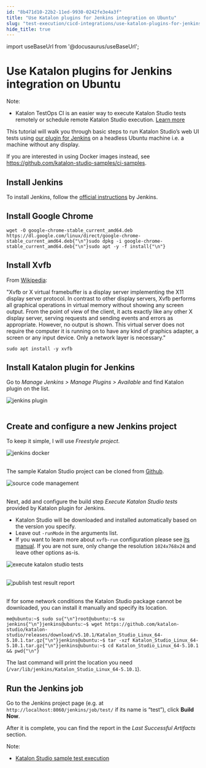 ```yaml
---
id: "8b471d10-22b2-11ed-9930-0242fe3e4a3f"
title: "Use Katalon plugins for Jenkins integration on Ubuntu"
slug: "test-execution/cicd-integrations/use-katalon-plugins-for-jenkins-integration/use-katalon-plugins-for-jenkins-integration-on-ubuntu"
hide_title: true
---
```

import useBaseUrl from '@docusaurus/useBaseUrl';


# <a id="id" class="anchor_top_offset"/><a id="ariaid-title1" class="anchor_top_offset"/>Use Katalon plugins for Jenkins integration on Ubuntu

<div xmlns="http://www.w3.org/1999/xhtml" className="note note note_note"><span className="note__title">Note:</span> 
  <ul className="ul"><li className="li"><p className="p">Katalon TestOps CI is an easier way to execute Katalon Studio
        tests remotely or schedule remote Katalon Studio execution. <a className="xref" href="/docs/test-execution/schedule-test-execution/schedule-test-runs-in-testops">Learn
          more</a>
      </p></li></ul>
</div>
<p xmlns="http://www.w3.org/1999/xhtml" className="p">This tutorial will walk you through basic steps to run Katalon   Studio’s web UI tests using <a className="xref j-external-link" href="https://plugins.jenkins.io/katalon" target="_blank">our plugin for     Jenkins</a> on a headless Ubuntu machine i.e. a machine without any   display.</p> 
<p xmlns="http://www.w3.org/1999/xhtml" className="p">If you are interested in using Docker images instead, see <a className="xref j-external-link" href="https://github.com/katalon-studio-samples/ci-samples" target="_blank">https://github.com/katalon-studio-samples/ci-samples</a>.</p> 
    

## <a id="id_1" class="anchor_top_offset"/>Install Jenkins

    
      
<p xmlns="http://www.w3.org/1999/xhtml" className="p">To install Jenkins, follow the <a className="xref j-external-link" href="https://jenkins.io/doc/book/installing/#debianubuntu" target="_blank">official     instructions</a> by Jenkins.</p> 
    
  
    

## <a id="id_2" class="anchor_top_offset"/>Install Google Chrome

    
              
<pre xmlns="http://www.w3.org/1999/xhtml" className="pre codeblock"><code>wget -O google-chrome-stable_current_amd64.deb https://dl.google.com/linux/direct/google-chrome-stable_current_amd64.deb{"\n"}sudo dpkg -i google-chrome-stable_current_amd64.deb{"\n"}sudo apt -y -f install{"\n"}</code></pre> 
          
  
    

## <a id="id_3" class="anchor_top_offset"/>Install Xvfb

    
      
<p xmlns="http://www.w3.org/1999/xhtml" className="p">From <a className="xref j-external-link" href="https://en.wikipedia.org/wiki/Xvfb" target="_blank">Wikipedia</a>:</p> 
      
<p xmlns="http://www.w3.org/1999/xhtml" className="p">"Xvfb or X virtual framebuffer is a display server implementing   the X11 display server protocol. In contrast to other display   servers, Xvfb performs all graphical operations in virtual memory   without showing any screen output. From the point of view of the   client, it acts exactly like any other X display server, serving   requests and sending events and errors as appropriate. However, no   output is shown. This virtual server does not require the computer   it is running on to have any kind of graphics adapter, a screen or   any input device. Only a network layer is necessary."</p> 
      
<p xmlns="http://www.w3.org/1999/xhtml" className="p">   <code className="ph codeph">sudo apt install -y xvfb</code> </p> 
    
  
    

## <a id="id_4" class="anchor_top_offset"/>Install Katalon plugin for Jenkins

    
      
<p xmlns="http://www.w3.org/1999/xhtml" className="p">Go to <em className="ph i">Manage Jenkins &gt; Manage Plugins &gt; Available</em>   and find Katalon plugin on the list.</p> 
      
<p xmlns="http://www.w3.org/1999/xhtml" className="p">   <img className="image" src={useBaseUrl("https://github.com/katalon-studio/docs-images/raw/master/katalon-studio/docs/jenkins-plugin-ubuntu/Picture1.png")} alt="jenkins plugin" /><br /><br /> </p> 
    
  
    

## <a id="id_5" class="anchor_top_offset"/>Create and configure a new Jenkins project

    
      
<p xmlns="http://www.w3.org/1999/xhtml" className="p">To keep it simple, I will use <em className="ph i">Freestyle project</em>.</p> 
      
<p xmlns="http://www.w3.org/1999/xhtml" className="p">   <img className="image" src={useBaseUrl("https://raw.githubusercontent.com/katalon-studio/docs-images/master/katalon-studio/docs/jenkins-docker/new-item.png")} alt="jenkins docker" /><br /><br /> </p> 
      
<p xmlns="http://www.w3.org/1999/xhtml" className="p">The sample Katalon Studio project can be cloned from <a className="xref j-external-link" href="https://github.com/katalon-studio-samples/ci-samples" target="_blank">Github</a>.</p> 
      
<p xmlns="http://www.w3.org/1999/xhtml" className="p">   <img className="image" src={useBaseUrl("https://github.com/katalon-studio/docs-images/raw/master/katalon-studio/docs/jenkins-plugin-ubuntu/Picture3.png")} alt="source code management" /><br /><br /> </p> 
      
<p xmlns="http://www.w3.org/1999/xhtml" className="p">Next, add and configure the build step <em className="ph i">Execute Katalon     Studio tests</em> provided by Katalon plugin for Jenkins.</p> 
      
<ul xmlns="http://www.w3.org/1999/xhtml" className="ul">   <li className="li">Katalon Studio will be downloaded and installed automatically     based on the version you specify.</li>   <li className="li">Leave out <code className="ph codeph">-runMode</code> in the arguments list.</li>   <li className="li">If you want to learn more about <code className="ph codeph">xvfb-run</code>     configuration please see <a className="xref j-external-link" href="http://manpages.ubuntu.com/manpages/xenial/man1/xvfb-run.1.html" target="_blank">its       manual</a>. If you are not sure, only change the resolution     <code className="ph codeph">1024x768x24</code> and leave other options as-is.</li> </ul> 
      
<p xmlns="http://www.w3.org/1999/xhtml" className="p">   <img className="image" src={useBaseUrl("https://github.com/katalon-studio/docs-images/raw/master/katalon-studio/docs/jenkins-plugin-ubuntu/Picture4.png")} alt="execute katalon studio tests" /><br /><br /> </p> 
      
<p xmlns="http://www.w3.org/1999/xhtml" className="p">   <img className="image" src={useBaseUrl("https://github.com/katalon-studio/docs-images/raw/master/katalon-studio/docs/jenkins-plugin-ubuntu/Picture5.png")} alt="publish test result report" /><br /><br /> </p> 
      
<p xmlns="http://www.w3.org/1999/xhtml" className="p">If for some network conditions the Katalon Studio package cannot   be downloaded, you can install it manually and specify its   location.</p> 
              
<pre xmlns="http://www.w3.org/1999/xhtml" className="pre codeblock"><code>me@ubuntu:~$ sudo su{"\n"}root@ubuntu:~$ su jenkins{"\n"}jenkins@ubuntu:~$ wget https://github.com/katalon-studio/katalon-studio/releases/download/v5.10.1/Katalon_Studio_Linux_64-5.10.1.tar.gz{"\n"}jenkins@ubuntu:~$ tar -xzf Katalon_Studio_Linux_64-5.10.1.tar.gz{"\n"}jenkins@ubuntu:~$ cd Katalon_Studio_Linux_64-5.10.1 &amp;&amp; pwd{"\n"}</code></pre> 
            
<p xmlns="http://www.w3.org/1999/xhtml" className="p">The last command will print the location you need   (<code className="ph codeph">/var/lib/jenkins/Katalon_Studio_Linux_64-5.10.1</code>).</p> 
    
  

## <a id="id_6" class="anchor_top_offset"/>Run the Jenkins job

<p xmlns="http://www.w3.org/1999/xhtml" className="p">Go to the Jenkins project page (e.g. at <code className="ph codeph">http://localhost:8060/jenkins/job/test/</code>   if its name is “test”), click <strong className="ph b">Build     Now</strong>.</p> 
<p xmlns="http://www.w3.org/1999/xhtml" className="p">After it is complete, you can find the report in the <em className="ph i">Last     Successful Artifacts</em> section.</p> 
<div xmlns="http://www.w3.org/1999/xhtml" className="note note note_note"><span className="note__title">Note:</span> 
  <ul className="ul"><li className="li"><p className="p"><a className="xref j-external-link" href="https://www.youtube.com/watch?v=AQKjz3txrZ4" target="_blank">Katalon
          Studio sample test execution</a>
      </p></li></ul>
</div>
